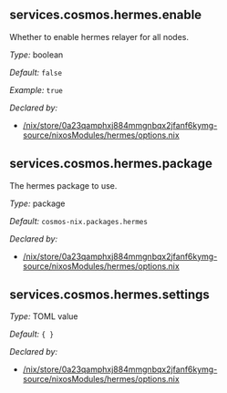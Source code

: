 ## services\.cosmos\.hermes\.enable

Whether to enable hermes relayer for all nodes\.



*Type:*
boolean



*Default:*
` false `



*Example:*
` true `

*Declared by:*
 - [/nix/store/0a23qamphxj884mmgnbqx2jfanf6kymg-source/nixosModules/hermes/options\.nix](file:///nix/store/0a23qamphxj884mmgnbqx2jfanf6kymg-source/nixosModules/hermes/options.nix)



## services\.cosmos\.hermes\.package



The hermes package to use\.



*Type:*
package



*Default:*
` cosmos-nix.packages.hermes `

*Declared by:*
 - [/nix/store/0a23qamphxj884mmgnbqx2jfanf6kymg-source/nixosModules/hermes/options\.nix](file:///nix/store/0a23qamphxj884mmgnbqx2jfanf6kymg-source/nixosModules/hermes/options.nix)



## services\.cosmos\.hermes\.settings



*Type:*
TOML value



*Default:*
` { } `

*Declared by:*
 - [/nix/store/0a23qamphxj884mmgnbqx2jfanf6kymg-source/nixosModules/hermes/options\.nix](file:///nix/store/0a23qamphxj884mmgnbqx2jfanf6kymg-source/nixosModules/hermes/options.nix)


